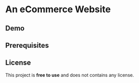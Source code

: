 # An eCommerce Website

## Demo

## Prerequisites

## License

This project is **free to use** and does not contains any license.
